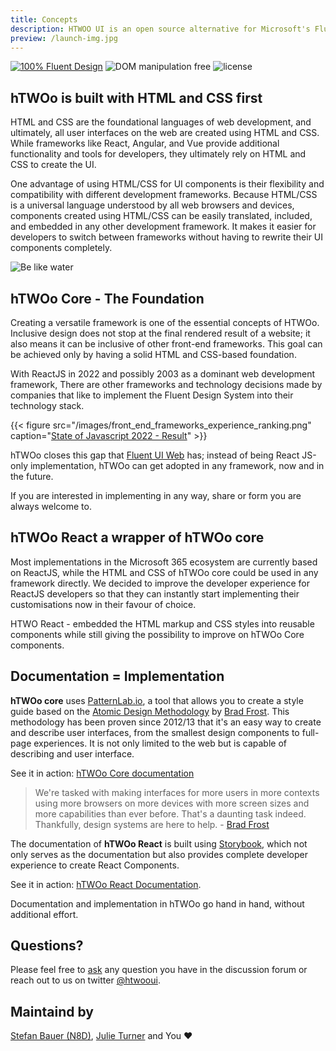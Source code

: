 ```yaml
---
title: Concepts
description: HTWOO UI is an open source alternative for Microsoft's Fluent UI Web Design system. Despite being ReactJS exclusive this project offers a style guide based on HTML and CSS to create implementations for other frameworks as well.
preview: /launch-img.jpg
---
```


[![100% Fluent Design](https://img.shields.io/badge/Fluent-blue)](https://www.youtube.com/watch?v=cJMwBwFj5nQ) ![DOM manipulation free](https://img.shields.io/badge/100%25-DOM%20manipulation%20free-orange) ![license](https://img.shields.io/github/license/n8design/liquid)

## hTWOo is built with HTML and CSS first

HTML and CSS are the foundational languages of web development, and ultimately, all user interfaces on the web are created using HTML and CSS. While frameworks like React, Angular, and Vue provide additional functionality and tools for developers, they ultimately rely on HTML and CSS to create the UI.

One advantage of using HTML/CSS for UI components is their flexibility and compatibility with different development frameworks. Because HTML/CSS is a universal language understood by all web browsers and devices, components created using HTML/CSS can be easily translated, included, and embedded in any other development framework. It makes it easier for developers to switch between frameworks without having to rewrite their UI components completely.


![Be like water][logo]

## hTWOo Core - The Foundation

Creating a versatile framework is one of the essential concepts of HTWOo. Inclusive design does not stop at the final rendered result of a website; it also means it can be inclusive of other front-end frameworks. This goal can be achieved only by having a solid HTML and CSS-based foundation.

With ReactJS in 2022 and possibly 2003 as a dominant web development framework, There are other frameworks and technology decisions made by companies that like to implement the Fluent Design System into their technology stack.

{{< figure src="/images/front_end_frameworks_experience_ranking.png" caption="[State of Javascript 2022 - Result](https://2022.stateofjs.com/en-US/libraries/front-end-frameworks/#front_end_frameworks_experience_linechart)" >}}


hTWOo closes this gap that [Fluent UI Web](https://developer.microsoft.com/en-us/fluentui#/) has; instead of being React JS-only implementation, hTWOo can get adopted in any framework, now and in the future.

If you are interested in implementing in any way, share or form you are always welcome to.

## hTWOo React a wrapper of hTWOo core

Most implementations in the Microsoft 365 ecosystem are currently based on ReactJS, while the HTML and CSS of hTWOo core could be used in any framework directly. We decided to improve the developer experience for ReactJS developers so that they can instantly start implementing their customisations now in their favour of choice.

HTWO React - embedded the HTML markup and CSS styles into reusable components while still giving the possibility to improve on hTWOo Core components.

## Documentation = Implementation

**hTWOo core** uses [PatternLab.io](https://patternlab.io), a tool that allows you to create a style guide based on the [Atomic Design Methodology](https://atomicdesign.bradfrost.com/chapter-2/) by [Brad Frost](https://bradfrost.com). This methodology has been proven since 2012/13 that it's an easy way to create and describe user interfaces, from the smallest design components to full-page experiences. It is not only limited to the web but is capable of describing and user interface.

See it in action: [hTWOo Core documentation](/htwoo/htwoo-core)

> We're tasked with making interfaces for more users in more contexts using more browsers on more devices with more screen sizes and more capabilities than ever before. That's a daunting task indeed. Thankfully, design systems are here to help. - [Brad Frost](https://atomicdesign.bradfrost.com/)

The documentation of **hTWOo React** is built using [Storybook](https://storybook.js.org), which not only serves as the documentation but also provides complete developer experience to create React Components.

See it in action: [hTWOo React Documentation](/htwoo/htwoo-react).

Documentation and implementation in hTWOo go hand in hand, without additional effort.

## Questions?

Please feel free to [ask](https://github.com/n8design/htwoo/discussions) any question you have in the discussion forum or reach out to us on twitter [@htwooui](https://twitter.com/hTWOoUI).

## Maintaind by 

[Stefan Bauer (N8D)](https://github.com/StfBauer), [Julie Turner](https://github.com/juliemturner) and You ❤️



[frameworks]: /images/front_end_frameworks_experience_ranking.png "Frameworks over time"
[logo]: /images/header-img.jpg "Be like water and adopt fast"
